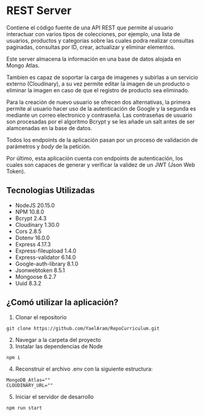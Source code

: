 # REST Server

Contiene el código fuente de una API REST que permite al usuario interactuar con varios tipos de colecciones,
por ejemplo, una lista de usuarios, productos y categorias sobre las cuales podra realizar consultas paginadas,
consultas por ID, crear, actualizar y eliminar elementos.

Este server almacena la información en una base de datos alojada en Mongo Atlas.

Tambien es capaz de soportar la carga de imagenes y subirlas a un servicio externo (Cloudinary), a su vez permite
editar la imagen de un producto o eliminar la imagen en caso de que el registro de producto sea eliminado.

Para la creación de nuevo usuario se ofrecen dos alternativas, la primera permite al usuario hacer uso de la autenticación
de Google y la segunda es mediante un correo electronico y contraseña. Las contraseñas de usuario son procesadas por el
algoritmo Bcrypt y se les añade un salt antes de ser alamcenadas en la base de datos.

Todos los endpoints de la aplicación pasan por un proceso de validación de parámetros y _body_ de la petición.

Por último, esta aplicación cuenta con endpoints de autenticación, los cuales son capaces de generar y verificar la
validez de un JWT (Json Web Token).

## Tecnologias Utilizadas

- NodeJS 20.15.0
- NPM 10.8.0
- Bcrypt 2.4.3
- Cloudinary 1.30.0
- Cors 2.8.5
- Dotenv 16.0.0
- Express 4.17.3
- Express-fileupload 1.4.0
- Express-validator 6.14.0
- Google-auth-library 8.1.0
- Jsonwebtoken 8.5.1
- Mongoose 6.2.7
- Uuid 8.3.2

## ¿Comó utilizar la aplicación?

1. Clonar el repositorio

```
git clone https://github.com/YaelAram/RepoCurriculum.git
```

2. Navegar a la carpeta del proyecto
3. Instalar las dependencias de Node

```
npm i
```

4. Reconstruir el archivo .env con la siguiente estructura:

```
MongoDB_Atlas=""
CLOUDINARY_URL=""
```

5. Iniciar el servidor de desarrollo

```
npm run start
```
